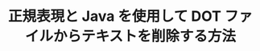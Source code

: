 ---
############################# Static ############################
layout: "auto-gen-gist"
draft: false
path: "ja/redaction/java/regex/dot"
otherformats: CSV DOC DOCM DOCX DOTM DOTX PDF POT POTM PPS PPSM PPSX PPT PPTM PPTX RTF XLS XLSM XLSX XLT XLTM XLTX  

############################# Head ############################
head_title: "Java の正規表現を使用して DOT テキストを秘匿化します"
head_description: "GroupDocs.Redaction の Java API を使用すると、開発者は、Java の正規表現を使用して、PDF DOC DOCX RTF XLSX CSV PPT PPTX と画像のテキストを秘匿化できます。"

############################# Header ############################
title: "正規表現と Java を使用して DOT ファイルからテキストを削除する方法"
description: "GroupDocs.Redaction の Java API を使用すると、正規表現を使用してワープロ文書、ワークシート、プレゼンテーション、PDF および画像から機密テキストを編集、非表示、または削除できます。"

################### SubMenu/Download Button #####################
button:
    enable: true

############################# About ############################
about:
    enable: true
    title: "テキストのサニタイズとは何ですか?"
    content: |
        テキストの墨消しまたは無害化は、デジタル文書から機密または不要なテキストまたは情報を削除し、それを含む文書または段落の残りの部分はそのままにするプロセスです。墨消しは、ユーザーと組織が機密情報を非表示または永久に削除することで保護するのに役立ちます。 GroupDocs.Redaction Java API を使用すると、ユーザーはワープロ文書、ワークシート、プレゼンテーション、PDF、およびラスター画像ファイルから機密テキストを編集、非表示、または削除できるようになりました。 API は、ドキュメント内の個人情報を編集するための幅広いオプションとメソッドを提供します。正規表現を使用した検索と墨消し、テキスト (免除コード) またはグラフィック (色付きの四角形) の墨消しの使用などをサポートします。 API をダウンロードしてドキュメントの編集プロセスを自動化し、その基本機能と高度な機能を試してみてはいかがでしょうか。

############################# Steps ############################
steps:
    enable: true
    block:
    - title_left: "Java で正規表現を使用して DOT を秘匿化する"
      content_left: |
        GroupDocs.Redaction を使用すると、ドキュメントから機密またはプライベートな性質のデータを簡単に編集できます。最も一般的な編集ケースは、文書からテキストを削除することです。 

        次のコードを使用すると、正規表現を使用してドキュメントの特定の部分にテキストの編集を適用できます。ユーザーは、パターン「AA BB CCCCCC」を青色の長方形に一致させて、すべての数字を置き換えることができます。

      title_right: "DOT から機密データを削除する"
      content_right: |
        * [Redactor](https://apireference.groupdocs.com/redaction/java/com.groupdocs.redaction/Redactor) クラスのインスタンスを作成し、DOT ファイルをアップロードします
        * [RegexRedaction](https://apireference.groupdocs.com/redaction/java/com.groupdocs.redaction.redactions/RegexRedaction) クラスのインスタンスを作成します。
        * RegexRedaction クラスのオブジェクトで redactor.apply メソッドを呼び出す
        * redactor.save メソッドを呼び出して変更を保存します 

      gisthash: "6dea616a14aeeff21698dc03be62a341"
      gistfile: "RegularExpressionRedaction.java"
      
    - title_left: "システム要求"
      content_left: |
        GroupDocs.Redaction for Java API は、すべての主要なプラットフォームとオペレーティング システムでサポートされています。完全なシステム要件ガイドについては、[システム要件](https://docs.groupdocs.com/redaction/java/system-requirements) を参照してください。以下のコードを実行する前に、次の前提条件がシステムにインストールされていることを確認してください。 :
        * オペレーティング システム: Microsoft Windows、Linux、MacOS
        * 開発環境: NetBeans、Intellij IDEA、Eclipse など
        * Java ランタイム環境: J2SE 6.0 以降
        * GroupDocs.Redaction for Java の最新バージョンを [Maven](https://repository.groupdocs.com/webapp/#/artifacts/browse/tree/General/repo/com/groupdocs/groupdocs-redaction) から入手します。
        
      title_right: "GroupDocs.Redaction を使用する理由"
      content_right: |
        * ユーザーがカスタムのドキュメント形式と編集の種類を追加できるようにする
        * 機密情報を削除するために追加のソフトウェアは必要ありません
        * ページ範囲レンダリング ドキュメントを PDF として設定する機能
        * さまざまなタイプのメタデータを簡単に編集する方法: 著者名、バージョン、タイトル、件名、説明など
        * 文書情報の抽出 - ファイルタイプ、ページ数など。

############################# Demos ############################
demos:
    enable: true
############################# About Formats ############################
about_formats:
    enable: true
############################# More Formats ############################
more_formats:
    enable: true

############################# Back to top ###############################
back_to_top:
    enable: true
---